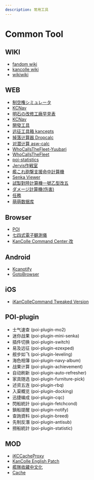 ```yaml
---
description: 常用工具
---
```


# Common Tool

## WIKI

* [fandom wiki](https://kancolle.fandom.com/wiki/KanColle_Wiki)
* [kancolle wiki](https://en.kancollewiki.net/Kancolle_Wiki)
* [wikiwiki](https://wikiwiki.jp/kancolle/)

## WEB

* [制空権シミュレータ](https://noro6.github.io/kcTools/)
* [KCNav](https://kc.piro.moe/nav/#/)
* [明石の改修工廠早見表](https://akashi-list.me/)
* [KCNav](https://kc.piro.moe/nav/#/)
* [開發工具](https://xn--uesr8qr0rdwk.cn/kc-development-tools/)
* [远征工具箱 kancepts](https://javran.github.io/kancepts/)
* [掉落计算器 Dropcalc](https://javran.github.io/dropcalc/ggfdfdfdfd)
* [对潜计算 asw-calc](https://javran.github.io/asw-calc/)
* [WhoCallsTheFleet-Yuubari](https://yuubari.fleet.moe/)
* [WhoCallsTheFleet](http://fleet.diablohu.com/)
* [poi-statistics](https://db.kcwiki.org/drop/)
* [Jervis作戦室](https://kcjervis.github.io/jervis/#/)
* [艦これ砲撃支援命中計算機](https://yuich1.github.io/kcHitTool/)
* [Senka Viewer](https://senka.su/)
* [試製對陸計算機一號乙型改五](https://dube116.github.io/installation-calculator/)
* [ダメージ計算機\(伤害\)](http://kancollecalc.jp/damage.html)
* [任務](https://richelieu-manager.net/)
* [萌萌数据库](https://moe-data.github.io/)

## Browser

* [POI](https://poi.moe/)
* [七四式電子観測儀](http://electronicobserver.blog.fc2.com/)
* [KanColle Command Center 改](https://chrome.google.com/webstore/detail/kancolle-command-center-%E6%94%B9/hkgmldnainaglpjngpajnnjfhpdjkohh)
 
## Android

* [Kcanotify](https://swaytwig.com/kcanotify/)
* [GotoBrowser](https://github.com/antest1/GotoBrowser)

## iOS

* [iKanColleCommand Tweaked Version](https://kc2tweaked.github.io/zh/)
 
## POI-plugin

* 士气速查 \(poi-plugin-mo2\)
* 迷你战果 \(poi-plugin-mini-senka\)
* 插件切换 \(poi-plugin-switch\)
* 易及远征 \(poi-plugin-ezexped\)
* 舰步如飞 \(poi-plugin-leveling\)
* 海色相簿 \(poi-plugin-navy-album\)
* 战果计算 \(poi-plugin-achievement\)
* 自动刷新 \(poi-plugin-auto-refresher\)
* 家具随选 \(poi-plugin-furniture-pick\)
* 述资五连 \(poi-plugin-rbq\)
* 入渠概览 \(poi-plugin-docking\)
* 迅捷编成 \(poi-plugin-cqc\)
* 閃船統計 \(poi-plugin-fetchcond\)
* 鎖船提醒 \(poi-plugin-notify\)
* 查詢資料 \(poi-plugin-breed\)
* 先制反潛 \(poi-plugin-antisub\)
* 撈船統計 \(poi-plugin-statistic\)

## MOD

* [iKCCacheProxy](https://github.com/Tibowl/KCCacheProxy)
* [KanColle English Patch](https://github.com/Oradimi/KanColle-English-Patch-KCCP)
* [艦隊收藏中文化](https://github.com/ivon852/KanColle-Traditional-Chinese-Patch)
* [Cache](https://github.com/kcwiki/cache)